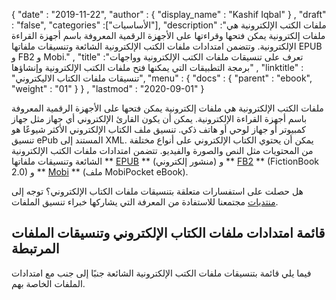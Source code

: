 {
  "date" : "2019-11-22",
  "author" : {
    "display_name" : "Kashif Iqbal"
} ,
  "draft" : "false",
  "categories" :["الأساسيات"],
  "description" :"ملفات الكتب الإلكترونية هي ملفات إلكترونية يمكن فتحها وقراءتها على الأجهزة الرقمية المعروفة باسم أجهزة القراءة الإلكترونية. وتتضمن امتدادات ملفات الكتب الإلكترونية الشائعة وتنسيقات ملفاتها EPUB و FB2 و Mobi." ,
  "title" :"تعرف على تنسيقات ملفات الكتب الإلكترونية وواجهات برمجة التطبيقات التي يمكنها فتح ملفات الكتب الإلكترونية وإنشاؤها" ,
  "linktitle" : "تنسيقات ملفات الكتاب الاليكتروني",
  "menu" : {
    "docs" : {
      "parent" : "ebook",
      "weight" : "01"
}
} ,
  "lastmod" : "2020-09-01"
}

ملفات الكتب الإلكترونية هي ملفات إلكترونية يمكن فتحها على الأجهزة الرقمية المعروفة باسم أجهزة القراءة الإلكترونية. يمكن أن يكون القارئ الإلكتروني أي جهاز مثل جهاز كمبيوتر أو جهاز لوحي أو هاتف ذكي. تنسيق ملف الكتاب الإلكتروني الأكثر شيوعًا هو تنسيق ePub المستند إلى XML. يمكن أن يحتوي الكتاب الإلكتروني على أنواع مختلفة من المحتويات مثل النص والصورة والفيديو. تتضمن امتدادات ملفات الكتب الإلكترونية الشائعة وتنسيقات ملفاتها ** [EPUB](/ar/ebook/epub/) ** (منشور إلكتروني) و ** [FB2](/ar/ebook/fb2/) ** (FictionBook 2.0) و ** [ Mobi](/ar/ebook/mobi/) ** (ملف MobiPocket eBook).

هل حصلت على استفسارات متعلقة بتنسيقات ملفات الكتاب الإلكتروني؟ توجه إلى [منتديات](https://forum.fileformat.com/c/ebook/25) مجتمعنا للاستفادة من المعرفة التي يشاركها خبراء تنسيق الملفات.

## قائمة امتدادات ملفات الكتاب الإلكتروني وتنسيقات الملفات المرتبطة

فيما يلي قائمة بتنسيقات ملفات الكتب الإلكترونية الشائعة جنبًا إلى جنب مع امتدادات الملفات الخاصة بهم.

